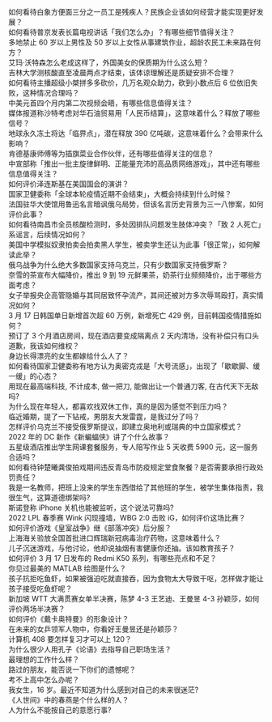 如何看待白象方便面三分之一员工是残疾人？民族企业该如何经营才能实现更好发展？  
如何看待普京发表长篇电视讲话「我们怎么办」？有哪些细节值得关注？  
多地禁止 60 岁以上男性及 50 岁以上女性从事建筑作业，超龄农民工未来路在何方？  
艾玛·沃特森怎么老成这样了，外国美女的保质期为什么这么短？  
吉林大学测核酸直至凌晨两点才结束，该体谅理解还是质疑安排不合理？  
如何看待主播超级小桀拼多多砍价，几万名观众助力，砍到小数点后  6 位依旧失败，这种情况合理吗？  
中美元首四个月内第二次视频会晤，有哪些信息值得关注？  
媒体报道称沙特考虑对华石油贸易用「人民币结算」，这意味着什么？释放了哪些信号？  
地球永久冻土将达「临界点」，潜在释放 390 亿吨碳，这意味着什么？会带来什么影响？  
肯德基康师傅等为插旗菜业合作伙伴，还有哪些值得关注的信息？  
中宣部称「推出一批主旋律鲜明、正能量充沛的高品质网络游戏」，其中还有哪些信息值得关注？  
如何评价泽连斯基在美国国会的演讲？  
国家卫健委称「全球本轮疫情近期不会结束」，大概会持续到什么时候？  
法国驻华大使馆用鲁迅名言暗讽俄乌局势，但该名言历史背景为三一八惨案，如何评价此事？  
如何看待南昌市全员核酸检测时，多处因排队问题发生肢体冲突？「致 2 人死亡」系谣言，后续情况如何？  
美国中学模拟奴隶拍卖会拍卖黑人学生，被卖学生还认为此事「很正常」，如何解读此举？  
俄乌战争为什么绝大多数国家支持乌克兰，只有少数国家支持俄罗斯？  
奈雪的茶宣布大幅降价，推出 9 到 19 元鲜果茶，奶茶行业频频降价，出于哪些方面考虑？  
女子举报央企高管隐婚与其同居致怀孕流产，其间还被对方多次辱骂殴打，真实情况如何？  
3 月 17 日韩国单日新增首次超 60 万例，新增死亡 429 例，目前韩国疫情措施如何？  
预订了 3 个月酒店房间，现在酒店要变成隔离点 2 天内清场，没有补偿只有口头道歉，我该如何维权？  
身边长得漂亮的女生都嫁给什么人了？  
如何看待国家卫健委称有地方认为奥密克戎是「大号流感」，出现了「歇歇脚、缓一缓」的心态？  
用现在最高端科技, 不计成本, 做一把刀, 能做出让一个普通刀客, 在古代天下无敌吗?  
为什么现在年轻人，都喜欢找双休工作，真的是因为感觉不到压力吗？  
临近婚期，提了一下钻戒，男朋友大发雷霆，是我过分了吗？  
怎样评价乌克兰不接受俄罗斯提议，即建立奥地利或瑞典的中立国家模式？  
2022 年的 DC 新作《新蝙蝠侠》讲了个什么故事？  
五星级酒店推出学生网课套餐服务，专人陪写作业 5 天收费 5900 元，这一服务合适吗？  
如何看待钟楚曦龚俊拍戏期间违反青岛市防疫规定堂食聚餐？是否需要承担行政处罚责任？  
我是一名教师，把班上没来的学生东西借给了其他班的学生，被学生集体指责，我很生气，这算道德绑架吗?  
斯诺登称 iPhone 关机也能被监听，这个说法可靠吗?  
2022 LPL 春季赛 Wink 闪现撞墙，WBG 2:0 击败 iG，如何评价这场比赛？  
如何评价游戏《皇室战争》继《部落冲突》后分服？  
上海海关验放全国首批进口辉瑞新冠病毒治疗药物，这意味着什么？  
儿子沉迷游戏，与他讨论，他却说抽烟有害健康你还抽。该如教育孩子？  
如何评价 3 月 17 日发布的 Redmi K50 系列，有哪些亮点和不足？  
你见过最美的 MATLAB 绘图是什么？  
孩子抗拒吃鱼虾，如果被强迫吃就直接吞，因为食物太大导致干呕，怎样做才能让孩子接受吃鱼虾呢？  
新加坡 WTT 大满贯赛女单半决赛，陈梦 4-3 王艺迪、王曼昱 4-3 孙颖莎，如何评价两场半决赛？  
如何评价《戴卡奥特曼》的形象设计？  
在未来的女乒领军人物中，你看好王曼昱还是孙颖莎？  
计算机 408 要怎样复习才可以上 120？  
为什么很少人用孔子《论语》去指导自己职场生活？  
最理想的工作什么样？  
路过的朋友，能否说一下你们的遗憾呢？  
考不上高中怎么办呢？  
我女生，16 岁。最近不知道为什么感到对自己的未来很迷茫?  
《人世间》中的春燕是个什么样的人？  
人为什么不能按自己的意愿行事?  
